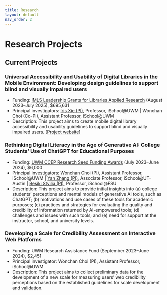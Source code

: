 ```yaml
---
title: Research
layout: default
nav_order: 2
---
```

# Research Projects
## Current Projects
### Universal Accessibility and Usability of Digital Libraries in the Mobile Environment: Developing design guidelines to support blind and visually impaired users
- Funding: [IMLS Leadership Grants for Libraries Applied Research](https://www.imls.gov/grants/awarded/lg-252289-ols-22) (August 2023–July 2025), $695,631 
- Principal investigators: [Iris Xie (PI)](https://uwm.edu/informationstudies/directory/xie-iris/), Professor, iSchool@UWM &#124; Wonchan Choi (Co-PI), Assistant Professor, iSchool@UWM
- Description: This project aims to create mobile digital library accessibility and usability guidelines to support blind and visually impaired users. [[Project website]](https://sites.uwm.edu/bvi/imls-mobile/)

### Rethinking Digital Literacy in the Age of Generative AI: College Students’ Use of ChatGPT for Educational Purposes
- Funding: [UWM CCEP Research Seed Funding Awards](https://uwm.edu/community-engagement-professions/ccep-announces-research-seed-funding-awards/) (July 2023–June 2024), $6,000
- Principal investigators: Wonchan Choi (PI), Assistant Professor, iSchool@UWM &#124; [Yan Zhang (PI)](https://www.ischool.utexas.edu/people/people-details?PersonID=150), Associate Professor, iSchool@UT-Austin &#124; [Besiki Stvilia (PI)](https://directory.cci.fsu.edu/besiki-stvilia/), Professor, iSchool@FSU
- Description: This project aims to provide initial insights into (a) college students’ perceptions and mental models of generative AI tools, such as ChatGPT; (b) motivations and use cases of these tools for academic purposes; (c) practices and strategies for evaluating the quality and credibility of information returned by AI-empowered tools; (d) challenges and issues with such tools; and (e) need for support at the instructor, school, and university levels. 


### Developing a Scale for Credibility Assessment on Interactive Web Platforms
- Funding: UWM Research Assistance Fund (September 2023–June 2024), $2,451
- Principal investigator: Wonchan Choi (PI), Assistant Professor, iSchool@UWM
- Description: This project aims to collect preliminary data for the development of a new scale for measuring users’ web credibility perceptions based on the established guidelines for scale development and validation.


